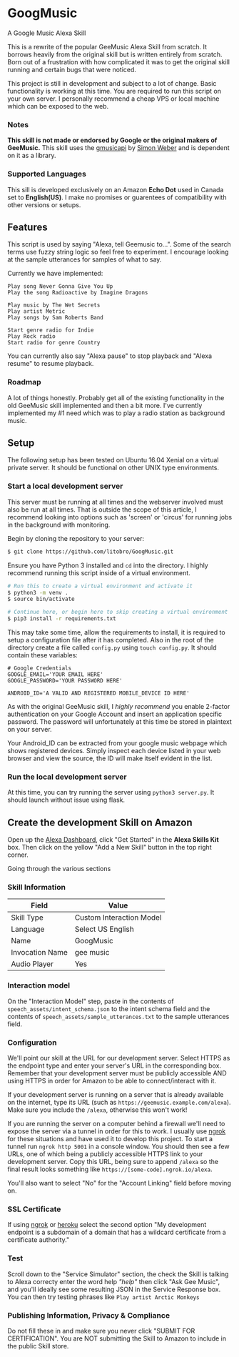 # GoogMusic
A Google Music Alexa Skill

This is a rewrite of the popular GeeMusic Alexa Skill from scratch. It borrows heavily from the original skill but is written entirely from scratch. Born out of a frustration with how complicated it was to get the original skill running and certain bugs that were noticed.

This project is still in development and subject to a lot of change. Basic functionality is working at this time. You are required to run this script on your own server. I personally recommend a cheap VPS or local machine which can be exposed to the web. 

### Notes
**This skill is not made or endorsed by Google or the original makers of GeeMusic.** This skill uses the [gmusicapi](https://github.com/simon-weber/gmusicapi) by [Simon Weber](https://simon.codes) and is dependent on it as a library.

### Supported Languages
This sill is developed exclusively on an Amazon **Echo Dot** used in Canada set to **English(US)**. I make no promises or guarentees of compatibility with other versions or setups. 

## Features
This script is used by saying "Alexa, tell Geemusic to...". Some of the search terms use fuzzy string logic so feel free to experiment. I encourage looking at the sample utterances for samples of what to say.

Currently we have implemented:
```
Play song Never Gonna Give You Up
Play the song Radioactive by Imagine Dragons

Play music by The Wet Secrets
Play artist Metric
Play songs by Sam Roberts Band

Start genre radio for Indie
Play Rock radio
Start radio for genre Country
```

You can currently also say "Alexa pause" to stop playback and "Alexa resume" to resume playback.

### Roadmap
A lot of things honestly. Probably get all of the existing functionality in the old GeeMusic skill implemented and then a bit more. I've currently implemented my #1 need which was to play a radio station as background music.

## Setup
The following setup has been tested on Ubuntu 16.04 Xenial on a virtual private server. It should be functional on other UNIX type environments. 

### Start a local development server
This server must be running at all times and the webserver involved must also be run at all times. That is outside the scope of this article, I recommend looking into options such as 'screen' or 'circus' for running jobs in the background with monitoring.

Begin by cloning the repository to your server:

```bash
$ git clone https://github.com/litobro/GoogMusic.git
```

Ensure you have Python 3 installed and `cd` into the directory. I highly recommend running this script inside of a virtual environment. 

```bash
# Run this to create a virtual environment and activate it
$ python3 -m venv .
$ source bin/activate

# Continue here, or begin here to skip creating a virtual environment
$ pip3 install -r requirements.txt
```

This may take some time, allow the requirements to install, it is required to setup a configuration file after it has completed. Also in the root of the directory create a file called `config.py` using `touch config.py`. It should contain these variables:

```
# Google Credentials
GOOGLE_EMAIL='YOUR EMAIL HERE'
GOOGLE_PASSWORD='YOUR PASSWORD HERE'

ANDROID_ID='A VALID AND REGISTERED MOBILE_DEVICE ID HERE'
```

As with the original GeeMusic skill, I *highly recommend* you enable 2-factor authentication on your Google Account and insert an application specific password. The password will unfortunately at this time be stored in plaintext on your server. 

Your Android_ID can be extracted from your google music webpage which shows registered devices. Simply inspect each device listed in your web browser and view the source, the ID will make itself evident in the list. 

### Run the local development server
At this time, you can try running the server using `python3 server.py`. It should launch without issue using flask. 

## Create the development Skill on Amazon

Open up the [Alexa Dashboard](https://developer.amazon.com/edw/home.html), click "Get Started" in the **Alexa Skills Kit** box. Then click on the yellow "Add a New Skill" button in the top right corner.

Going through the various sections

### Skill Information

| Field | Value |
| ----- | ----- |
| Skill Type | Custom Interaction Model |
| Language | Select US English |
| Name | GoogMusic |
| Invocation Name | gee music |
| Audio Player | Yes |

### Interaction model

On the "Interaction Model" step, paste in the contents of `speech_assets/intent_schema.json` to the intent schema field and the contents of `speech_assets/sample_utterances.txt` to the sample utterances field.

### Configuration

We'll point our skill at the URL for our development server. Select HTTPS as the endpoint type and enter your server's URL in the corresponding box. Remember that your development server must be publicly accessible AND using HTTPS in order for Amazon to be able to connect/interact with it.

If your development server is running on a server that is already available on the internet, type its URL (such as `https://geemusic.example.com/alexa`). Make sure you include the `/alexa`, otherwise this won't work!

If you are running the server on a computer behind a firewall we'll need to expose the server via a tunnel in order for this to work. I usually use [ngrok](https://ngrok.com/) for these situations and have used it to develop this project. To start a tunnel run `ngrok http 5001` in a console window. You should then see a few URLs, one of which being a publicly accessible HTTPS link to your development server. Copy this URL, being sure to append `/alexa` so the final result looks something like `https://[some-code].ngrok.io/alexa`. 

You'll also want to select "No" for the "Account Linking" field before moving on.

### SSL Certificate

If using [ngrok](https://ngrok.com/) or [heroku](https://heroku.com) select the second option "My development endpoint is a subdomain of a domain that has a wildcard certificate from a certificate authority."

### Test

Scroll down to the "Service Simulator" section, the check the Skill is talking to Alexa correcty enter the word help  _"help"_ then click "Ask Gee Music", and you'll ideally see some resulting JSON in the Service Response box. You can then try testing phrases like `Play artist Arctic Monkeys`

### Publishing Information, Privacy & Compliance

Do not fill these in and make sure you never click "SUBMIT FOR CERTIFICATION". You are NOT submitting the Skill to Amazon to include in the public Skill store.  
